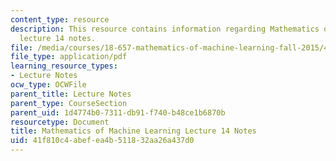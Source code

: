 ```yaml
---
content_type: resource
description: This resource contains information regarding Mathematics of machine learning
  lecture 14 notes.
file: /media/courses/18-657-mathematics-of-machine-learning-fall-2015/41f810c4abefea4b511832aa26a437d0_MIT18_657F15_L14.pdf
file_type: application/pdf
learning_resource_types:
- Lecture Notes
ocw_type: OCWFile
parent_title: Lecture Notes
parent_type: CourseSection
parent_uid: 1d4774b0-7311-db91-f740-b48ce1b6870b
resourcetype: Document
title: Mathematics of Machine Learning Lecture 14 Notes
uid: 41f810c4-abef-ea4b-5118-32aa26a437d0
---
```

